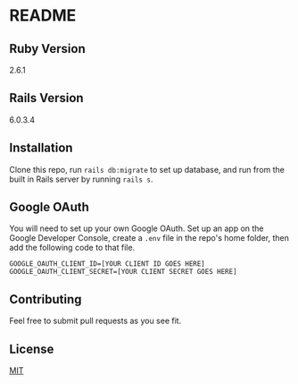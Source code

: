 # README

## Ruby Version
2.6.1

## Rails Version
6.0.3.4

## Installation
Clone this repo, run `rails db:migrate` to set up database, and run from the built in Rails server by running `rails s`.

## Google OAuth
You will need to set up your own Google OAuth. Set up an app on the Google Developer Console, create a `.env` file in the repo's home folder, then add the following code to that file.

```
GOOGLE_OAUTH_CLIENT_ID=[YOUR CLIENT ID GOES HERE]
GOOGLE_OAUTH_CLIENT_SECRET=[YOUR CLIENT SECRET GOES HERE]
```

## Contributing
Feel free to submit pull requests as you see fit.

## License
[MIT](https://choosealicense.com/licenses/mit/)

